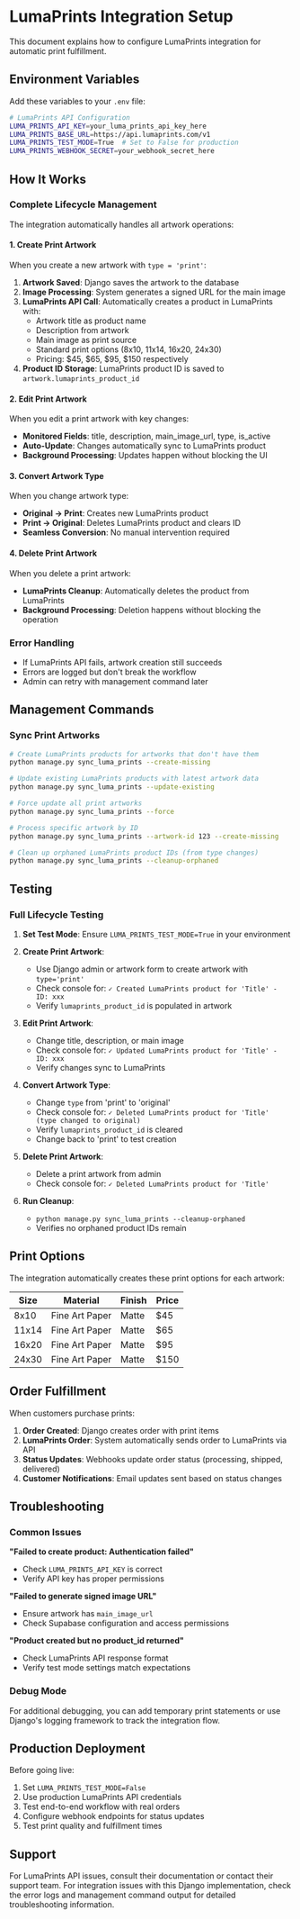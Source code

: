 # LumaPrints Integration Setup

This document explains how to configure LumaPrints integration for automatic print fulfillment.

## Environment Variables

Add these variables to your `.env` file:

```bash
# LumaPrints API Configuration
LUMA_PRINTS_API_KEY=your_luma_prints_api_key_here
LUMA_PRINTS_BASE_URL=https://api.lumaprints.com/v1
LUMA_PRINTS_TEST_MODE=True  # Set to False for production
LUMA_PRINTS_WEBHOOK_SECRET=your_webhook_secret_here
```

## How It Works

### Complete Lifecycle Management

The integration automatically handles all artwork operations:

#### 1. **Create Print Artwork**
When you create a new artwork with `type = 'print'`:
1. **Artwork Saved**: Django saves the artwork to the database
2. **Image Processing**: System generates a signed URL for the main image  
3. **LumaPrints API Call**: Automatically creates a product in LumaPrints with:
   - Artwork title as product name
   - Description from artwork
   - Main image as print source
   - Standard print options (8x10, 11x14, 16x20, 24x30)
   - Pricing: $45, $65, $95, $150 respectively
4. **Product ID Storage**: LumaPrints product ID is saved to `artwork.lumaprints_product_id`

#### 2. **Edit Print Artwork**
When you edit a print artwork with key changes:
- **Monitored Fields**: title, description, main_image_url, type, is_active
- **Auto-Update**: Changes automatically sync to LumaPrints product
- **Background Processing**: Updates happen without blocking the UI

#### 3. **Convert Artwork Type**
When you change artwork type:
- **Original → Print**: Creates new LumaPrints product
- **Print → Original**: Deletes LumaPrints product and clears ID
- **Seamless Conversion**: No manual intervention required

#### 4. **Delete Print Artwork**
When you delete a print artwork:
- **LumaPrints Cleanup**: Automatically deletes the product from LumaPrints
- **Background Processing**: Deletion happens without blocking the operation

### Error Handling

- If LumaPrints API fails, artwork creation still succeeds
- Errors are logged but don't break the workflow
- Admin can retry with management command later

## Management Commands

### Sync Print Artworks

```bash
# Create LumaPrints products for artworks that don't have them
python manage.py sync_luma_prints --create-missing

# Update existing LumaPrints products with latest artwork data
python manage.py sync_luma_prints --update-existing

# Force update all print artworks
python manage.py sync_luma_prints --force

# Process specific artwork by ID
python manage.py sync_luma_prints --artwork-id 123 --create-missing

# Clean up orphaned LumaPrints product IDs (from type changes)
python manage.py sync_luma_prints --cleanup-orphaned
```

## Testing

### Full Lifecycle Testing

1. **Set Test Mode**: Ensure `LUMA_PRINTS_TEST_MODE=True` in your environment

2. **Create Print Artwork**: 
   - Use Django admin or artwork form to create artwork with `type='print'`
   - Check console for: `✓ Created LumaPrints product for 'Title' - ID: xxx`
   - Verify `lumaprints_product_id` is populated in artwork

3. **Edit Print Artwork**:
   - Change title, description, or main image
   - Check console for: `✓ Updated LumaPrints product for 'Title' - ID: xxx`
   - Verify changes sync to LumaPrints

4. **Convert Artwork Type**:
   - Change `type` from 'print' to 'original'
   - Check console for: `✓ Deleted LumaPrints product for 'Title' (type changed to original)`
   - Verify `lumaprints_product_id` is cleared
   - Change back to 'print' to test creation

5. **Delete Print Artwork**:
   - Delete a print artwork from admin
   - Check console for: `✓ Deleted LumaPrints product for 'Title'`

6. **Run Cleanup**:
   - `python manage.py sync_luma_prints --cleanup-orphaned`
   - Verifies no orphaned product IDs remain

## Print Options

The integration automatically creates these print options for each artwork:

| Size | Material | Finish | Price |
|------|----------|--------|-------|
| 8x10 | Fine Art Paper | Matte | $45 |
| 11x14 | Fine Art Paper | Matte | $65 |
| 16x20 | Fine Art Paper | Matte | $95 |
| 24x30 | Fine Art Paper | Matte | $150 |

## Order Fulfillment

When customers purchase prints:

1. **Order Created**: Django creates order with print items
2. **LumaPrints Order**: System automatically sends order to LumaPrints via API
3. **Status Updates**: Webhooks update order status (processing, shipped, delivered)
4. **Customer Notifications**: Email updates sent based on status changes

## Troubleshooting

### Common Issues

**"Failed to create product: Authentication failed"**
- Check `LUMA_PRINTS_API_KEY` is correct
- Verify API key has proper permissions

**"Failed to generate signed image URL"**
- Ensure artwork has `main_image_url` 
- Check Supabase configuration and access permissions

**"Product created but no product_id returned"**
- Check LumaPrints API response format
- Verify test mode settings match expectations

### Debug Mode

For additional debugging, you can add temporary print statements or use Django's logging framework to track the integration flow.

## Production Deployment

Before going live:

1. Set `LUMA_PRINTS_TEST_MODE=False`
2. Use production LumaPrints API credentials
3. Test end-to-end workflow with real orders
4. Configure webhook endpoints for status updates
5. Test print quality and fulfillment times

## Support

For LumaPrints API issues, consult their documentation or contact their support team. For integration issues with this Django implementation, check the error logs and management command output for detailed troubleshooting information.